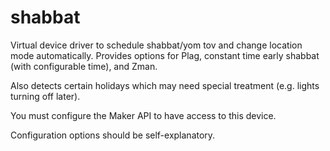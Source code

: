 # shabbat
Virtual device driver to schedule shabbat/yom tov and change location mode automatically.  Provides options for Plag, constant time early shabbat (with configurable time), and Zman.

Also detects certain holidays which may need special treatment (e.g. lights turning off later).

You must configure the Maker API to have access to this device.

Configuration options should be self-explanatory.
